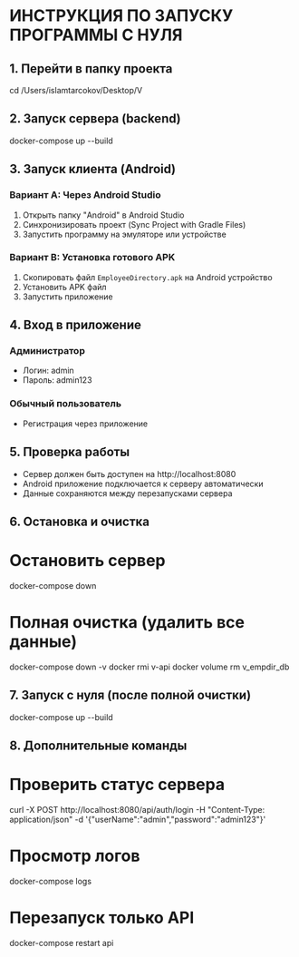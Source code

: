 # ИНСТРУКЦИЯ ПО ЗАПУСКУ ПРОГРАММЫ С НУЛЯ

## 1. Перейти в папку проекта
cd /Users/islamtarcokov/Desktop/V

## 2. Запуск сервера (backend)
docker-compose up --build

## 3. Запуск клиента (Android)
### Вариант A: Через Android Studio
1. Открыть папку "Android" в Android Studio
2. Синхронизировать проект (Sync Project with Gradle Files)
3. Запустить программу на эмуляторе или устройстве

### Вариант B: Установка готового APK
1. Скопировать файл `EmployeeDirectory.apk` на Android устройство
2. Установить APK файл
3. Запустить приложение

## 4. Вход в приложение
### Администратор
- Логин: admin
- Пароль: admin123

### Обычный пользователь
- Регистрация через приложение

## 5. Проверка работы
- Сервер должен быть доступен на http://localhost:8080
- Android приложение подключается к серверу автоматически
- Данные сохраняются между перезапусками сервера

## 6. Остановка и очистка
# Остановить сервер
docker-compose down

# Полная очистка (удалить все данные)
docker-compose down -v
docker rmi v-api
docker volume rm v_empdir_db

## 7. Запуск с нуля (после полной очистки)
docker-compose up --build

## 8. Дополнительные команды
# Проверить статус сервера
curl -X POST http://localhost:8080/api/auth/login -H "Content-Type: application/json" -d '{"userName":"admin","password":"admin123"}'

# Просмотр логов
docker-compose logs

# Перезапуск только API
docker-compose restart api